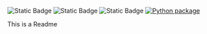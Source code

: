 ![Static Badge](https://img.shields.io/badge/language-python-ffd343) ![Static Badge](https://img.shields.io/badge/license-GNU%20AGPLv3-c22147) ![Static Badge](https://img.shields.io/badge/platform-linux-e56d00) [![Python package](https://github.com/Charlie-Eastin/CSC510-Team-57/actions/workflows/main.yml/badge.svg)](https://github.com/Charlie-Eastin/CSC510-Team-57/actions/workflows/main.yml)

This is a Readme
